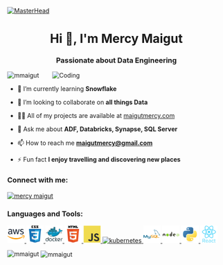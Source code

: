 [![MasterHead](https://cdn.dribbble.com/users/926537/screenshots/4502902/media/3f8bd37028526e0223e5fd780a318360.gif)](https://github.com/Mmaigut)
<h1 align="center">Hi 👋, I'm Mercy Maigut</h1>
<h3 align="center">Passionate about Data Engineering</h3>
<img align="right" alt="Coding" width="400" src="https://media2.giphy.com/media/qgQUggAC3Pfv687qPC/giphy.gif?cid=ecf05e47jae2bw7f078xliimcps0txmt72schn0cl3eelpr0&rid=giphy.gif&ct=g">

<p align="left"> <img src="https://komarev.com/ghpvc/?username=mmaigut&label=Profile%20views&color=0e75b6&style=flat" alt="mmaigut" /> </p>

- 🌱 I’m currently learning **Snowflake**

- 👯 I’m looking to collaborate on **all things Data**

- 👨‍💻 All of my projects are available at [maigutmercy.com](maigutmercy.com)

- 💬 Ask me about **ADF, Databricks, Synapse, SQL Server**

- 📫 How to reach me **maigutmercy@gmail.com**

- ⚡ Fun fact **I enjoy travelling and discovering new places**

<h3 align="left">Connect with me:</h3>
<p align="left">
<a href="https://www.linkedin.com/in/mercy-maigut-107969118/" target="blank"><img align="center" src="https://raw.githubusercontent.com/rahuldkjain/github-profile-readme-generator/master/src/images/icons/Social/linked-in-alt.svg" alt="mercy maigut" height="30" width="40" /></a>
</p>

<h3 align="left">Languages and Tools:</h3>
<p align="left"> <a href="https://aws.amazon.com" target="_blank" rel="noreferrer"> <img src="https://raw.githubusercontent.com/devicons/devicon/master/icons/amazonwebservices/amazonwebservices-original-wordmark.svg" alt="aws" width="40" height="40"/> </a> <a href="https://www.w3schools.com/css/" target="_blank" rel="noreferrer"> <img src="https://raw.githubusercontent.com/devicons/devicon/master/icons/css3/css3-original-wordmark.svg" alt="css3" width="40" height="40"/> </a> <a href="https://www.docker.com/" target="_blank" rel="noreferrer"> <img src="https://raw.githubusercontent.com/devicons/devicon/master/icons/docker/docker-original-wordmark.svg" alt="docker" width="40" height="40"/> </a> <a href="https://www.w3.org/html/" target="_blank" rel="noreferrer"> <img src="https://raw.githubusercontent.com/devicons/devicon/master/icons/html5/html5-original-wordmark.svg" alt="html5" width="40" height="40"/> </a> <a href="https://developer.mozilla.org/en-US/docs/Web/JavaScript" target="_blank" rel="noreferrer"> <img src="https://raw.githubusercontent.com/devicons/devicon/master/icons/javascript/javascript-original.svg" alt="javascript" width="40" height="40"/> </a> <a href="https://kubernetes.io" target="_blank" rel="noreferrer"> <img src="https://www.vectorlogo.zone/logos/kubernetes/kubernetes-icon.svg" alt="kubernetes" width="40" height="40"/> </a> <a href="https://www.mysql.com/" target="_blank" rel="noreferrer"> <img src="https://raw.githubusercontent.com/devicons/devicon/master/icons/mysql/mysql-original-wordmark.svg" alt="mysql" width="40" height="40"/> </a> <a href="https://nodejs.org" target="_blank" rel="noreferrer"> <img src="https://raw.githubusercontent.com/devicons/devicon/master/icons/nodejs/nodejs-original-wordmark.svg" alt="nodejs" width="40" height="40"/> </a> <a href="https://www.python.org" target="_blank" rel="noreferrer"> <img src="https://raw.githubusercontent.com/devicons/devicon/master/icons/python/python-original.svg" alt="python" width="40" height="40"/> </a> <a href="https://reactjs.org/" target="_blank" rel="noreferrer"> <img src="https://raw.githubusercontent.com/devicons/devicon/master/icons/react/react-original-wordmark.svg" alt="react" width="40" height="40"/> </a> </p>

<p><img align="left" src="https://github-readme-stats.vercel.app/api/top-langs?username=mmaigut&show_icons=true&locale=en&layout=compact" alt="mmaigut" /></p>

<p>&nbsp;<img align="center" src="https://github-readme-stats.vercel.app/api?username=mmaigut&show_icons=true&locale=en" alt="mmaigut" /></p>
